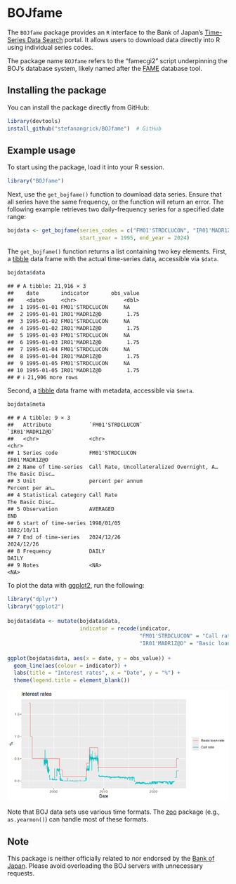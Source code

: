 BOJfame
================

The `BOJfame` package provides an `R` interface to the Bank of Japan’s
[Time-Series Data
Search](https://www.stat-search.boj.or.jp/index_en.html) portal. It
allows users to download data directly into R using individual series
codes.

The package name `BOJfame` refers to the “famecgi2” script underpinning
the BOJ’s database system, likely named after the
[FAME](https://en.wikipedia.org/wiki/FAME_(database)) database tool.

## Installing the package

You can install the package directly from GitHub:

``` r
library(devtools)
install_github("stefanangrick/BOJfame")  # GitHub
```

## Example usage

To start using the package, load it into your R session.

``` r
library("BOJfame")
```

Next, use the `get_bojfame()` function to download data series. Ensure
that all series have the same frequency, or the function will return an
error. The following example retrieves two daily-frequency series for a
specified date range:

``` r
bojdata <- get_bojfame(series_codes = c("FM01'STRDCLUCON", "IR01'MADR1Z@D"),
                       start_year = 1995, end_year = 2024)
```

The `get_bojfame()` function returns a list containing two key elements.
First, a [tibble](https://tibble.tidyverse.org/) data frame with the
actual time-series data, accessible via `$data`.

``` r
bojdata$data
```

    ## # A tibble: 21,916 × 3
    ##    date       indicator       obs_value
    ##    <date>     <chr>               <dbl>
    ##  1 1995-01-01 FM01'STRDCLUCON     NA   
    ##  2 1995-01-01 IR01'MADR1Z@D        1.75
    ##  3 1995-01-02 FM01'STRDCLUCON     NA   
    ##  4 1995-01-02 IR01'MADR1Z@D        1.75
    ##  5 1995-01-03 FM01'STRDCLUCON     NA   
    ##  6 1995-01-03 IR01'MADR1Z@D        1.75
    ##  7 1995-01-04 FM01'STRDCLUCON     NA   
    ##  8 1995-01-04 IR01'MADR1Z@D        1.75
    ##  9 1995-01-05 FM01'STRDCLUCON     NA   
    ## 10 1995-01-05 IR01'MADR1Z@D        1.75
    ## # ℹ 21,906 more rows

Second, a [tibble](https://tibble.tidyverse.org/) data frame with
metadata, accessible via `$meta`.

``` r
bojdata$meta
```

    ## # A tibble: 9 × 3
    ##   Attribute            `FM01'STRDCLUCON`                         `IR01'MADR1Z@D`
    ##   <chr>                <chr>                                     <chr>          
    ## 1 Series code          FM01'STRDCLUCON                           IR01'MADR1Z@D  
    ## 2 Name of time-series  Call Rate, Uncollateralized Overnight, A… The Basic Disc…
    ## 3 Unit                 percent per annum                         Percent per an…
    ## 4 Statistical category Call Rate                                 The Basic Disc…
    ## 5 Observation          AVERAGED                                  END            
    ## 6 start of time-series 1998/01/05                                1882/10/11     
    ## 7 End of time-series   2024/12/26                                2024/12/26     
    ## 8 Frequency            DAILY                                     DAILY          
    ## 9 Notes                <NA>                                      <NA>

To plot the data with [ggplot2](https://ggplot2.tidyverse.org), run the
following:

``` r
library("dplyr")
library("ggplot2")

bojdata$data <- mutate(bojdata$data,
                       indicator = recode(indicator,
                                          "FM01'STRDCLUCON" = "Call rate",
                                          "IR01'MADR1Z@D" = "Basic loan rate"))

ggplot(bojdata$data, aes(x = date, y = obs_value)) +
  geom_line(aes(colour = indicator)) +
  labs(title = "Interest rates", x = "Date", y = "%") +
  theme(legend.title = element_blank())
```

![](README_files/figure-gfm/plot-1.png)<!-- -->

Note that BOJ data sets use various time formats. The
[zoo](https://cran.r-project.org/package=zoo) package (e.g.,
`as.yearmon()`) can handle most of these formats.

## Note

This package is neither officially related to nor endorsed by the [Bank
of Japan](https://www.boj.or.jp/). Please avoid overloading the BOJ
servers with unnecessary requests.
